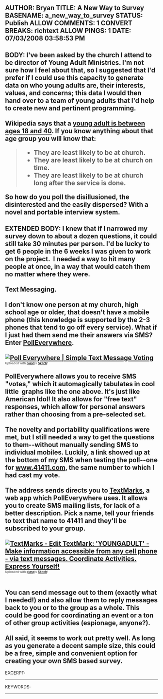 AUTHOR: Bryan
TITLE: A New Way to Survey
BASENAME: a_new_way_to_survey
STATUS: Publish
ALLOW COMMENTS: 1
CONVERT BREAKS: richtext
ALLOW PINGS: 1
DATE: 07/03/2008 03:58:53 PM
-----
BODY:
I've been asked by the church I attend to be director of Young Adult Ministries. I'm not sure how I feel about that, so I suggested that I'd prefer if I could use this capacity to generate data on who young adults are, their interests, values, and concerns; this data I would then hand over to a team of young adults that I'd help to create new and pertinent programming.<br /><br />Wikipedia says that a <a href="http://en.wikipedia.org/wiki/Young_adult_%28psychology%29">young adult is between ages 18 and 40</a>. If you know anything about that age group you will know that:<br /><blockquote><ul><li>They are least likely to be at church.</li><li>They are least likely to be at church on time.</li><li>They are least likely to be at church long after the service is done.</li></ul></blockquote>So how do you poll the disillusioned, the disinterested and the easily dispersed? With a novel and portable interview system. <br />
-----
EXTENDED BODY:
I knew that if I narrowed my survey down to about a dozen questions, it could still take 30 minutes per person. I'd be lucky to get 6 people in the 6 weeks I was given to work on the project.&nbsp; I needed a way to hit many people at once, in a way that would catch them no matter where they were. <br /><br />Text Messaging.<br /><br />I don't know one person at my church, high school age or older, that doesn't have a mobile phone (this knowledge is supported by the 2-3 phones that tend to go off every service). What if I just had them send me their answers via SMS? Enter <a href="http://www.polleverywhere.com/">PollEverywhere</a>.<br /><br /><div class="thumbnail"><a href="http://skitch.com/leftsider/q9r6/poll-everywhere-simple-text-message-voting"><img src="http://img.skitch.com/20080703-e3h26n7ckmh29hwcpn84pi72nw.preview.jpg" alt="Poll Everywhere | Simple Text Message Voting" /></a><br /><span style="font-family: Lucida Grande,Trebuchet,sans-serif,Helvetica,Arial; font-size: 10px; color: rgb(128, 128, 128);">Uploaded with <a href="http://plasq.com/">plasq</a>'s <a href="http://skitch.com/">Skitch</a>!</span></div><br />PollEverywhere allows you to receive SMS "votes," which it automagically tabulates in cool little&nbsp; graphs like the one above. It's just like American Idol! It also allows for "free text" responses, which allow for personal answers rather than choosing from a pre-selected set.<br /><br />The novelty and portability qualifications were met, but I still needed a way to get the questions to them--without manually sending SMS to individual mobiles. Luckily, a link showed up at the bottom of my SMS when testing the poll--one for www.41411.com, the same number to which I had cast my vote.<br /><br />The address sends directs you to <a href="http://www.textmarks.com/">TextMarks</a>, a web app which PollEverywhere uses. It allows you to create SMS mailing lists, for lack of a better description. Pick a name, tell your friends to text that name to 41411 and they'll be subscribed to your group.<br /><br /><div class="thumbnail"><a href="http://skitch.com/leftsider/xnr2/textmarks-edit-textmark-youngadult-make-information-accessible-from-any-cell-phone-via-text-messages-coordinate-activities-express-yourself"><img src="http://img.skitch.com/20080703-gs3kgfbpnjrgsfdakadfq1wnus.preview.jpg" alt="TextMarks - Edit TextMark: 'YOUNGADULT' - Make information accessible from any cell phone - via text messages. Coordinate Activities. Express Yourself!" /></a><br /><span style="font-family: Lucida Grande,Trebuchet,sans-serif,Helvetica,Arial; font-size: 10px; color: rgb(128, 128, 128);">Uploaded with <a href="http://plasq.com/">plasq</a>'s <a href="http://skitch.com/">Skitch</a>!</span></div><br /><br />You can send message out to them (exactly what I needed!) and also allow them to reply messages back to you or to the group as a whole. This could be good for coordinating an event or a ton of other group activities (espionage, anyone?).<br /><br />All said, it seems to work out pretty well. As long as you generate a decent sample size, this could be a free, simple and convenient option for creating your own SMS based survey.<br />
-----
EXCERPT:

-----
KEYWORDS:

-----


